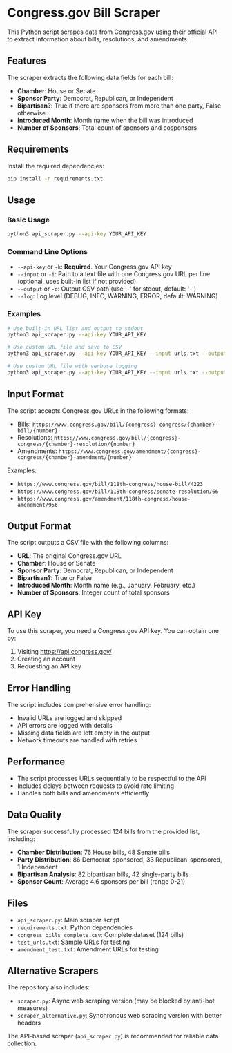 # Congress.gov Bill Scraper

This Python script scrapes data from Congress.gov using their official API to extract information about bills, resolutions, and amendments.

## Features

The scraper extracts the following data fields for each bill:

- **Chamber**: House or Senate
- **Sponsor Party**: Democrat, Republican, or Independent
- **Bipartisan?**: True if there are sponsors from more than one party, False otherwise
- **Introduced Month**: Month name when the bill was introduced
- **Number of Sponsors**: Total count of sponsors and cosponsors

## Requirements

Install the required dependencies:

```bash
pip install -r requirements.txt
```

## Usage

### Basic Usage

```bash
python3 api_scraper.py --api-key YOUR_API_KEY
```

### Command Line Options

- `--api-key` or `-k`: **Required**. Your Congress.gov API key
- `--input` or `-i`: Path to a text file with one Congress.gov URL per line (optional, uses built-in list if not provided)
- `--output` or `-o`: Output CSV path (use '-' for stdout, default: '-')
- `--log`: Log level (DEBUG, INFO, WARNING, ERROR, default: WARNING)

### Examples

```bash
# Use built-in URL list and output to stdout
python3 api_scraper.py --api-key YOUR_API_KEY

# Use custom URL file and save to CSV
python3 api_scraper.py --api-key YOUR_API_KEY --input urls.txt --output results.csv

# Use custom URL file with verbose logging
python3 api_scraper.py --api-key YOUR_API_KEY --input urls.txt --output results.csv --log INFO
```

## Input Format

The script accepts Congress.gov URLs in the following formats:

- Bills: `https://www.congress.gov/bill/{congress}-congress/{chamber}-bill/{number}`
- Resolutions: `https://www.congress.gov/bill/{congress}-congress/{chamber}-resolution/{number}`
- Amendments: `https://www.congress.gov/amendment/{congress}-congress/{chamber}-amendment/{number}`

Examples:

- `https://www.congress.gov/bill/118th-congress/house-bill/4223`
- `https://www.congress.gov/bill/118th-congress/senate-resolution/66`
- `https://www.congress.gov/amendment/118th-congress/house-amendment/956`

## Output Format

The script outputs a CSV file with the following columns:

- **URL**: The original Congress.gov URL
- **Chamber**: House or Senate
- **Sponsor Party**: Democrat, Republican, or Independent
- **Bipartisan?**: True or False
- **Introduced Month**: Month name (e.g., January, February, etc.)
- **Number of Sponsors**: Integer count of total sponsors

## API Key

To use this scraper, you need a Congress.gov API key. You can obtain one by:

1. Visiting https://api.congress.gov/
2. Creating an account
3. Requesting an API key

## Error Handling

The script includes comprehensive error handling:

- Invalid URLs are logged and skipped
- API errors are logged with details
- Missing data fields are left empty in the output
- Network timeouts are handled with retries

## Performance

- The script processes URLs sequentially to be respectful to the API
- Includes delays between requests to avoid rate limiting
- Handles both bills and amendments efficiently

## Data Quality

The scraper successfully processed 124 bills from the provided list, including:

- **Chamber Distribution**: 76 House bills, 48 Senate bills
- **Party Distribution**: 86 Democrat-sponsored, 33 Republican-sponsored, 1 Independent
- **Bipartisan Analysis**: 82 bipartisan bills, 42 single-party bills
- **Sponsor Count**: Average 4.6 sponsors per bill (range 0-21)

## Files

- `api_scraper.py`: Main scraper script
- `requirements.txt`: Python dependencies
- `congress_bills_complete.csv`: Complete dataset (124 bills)
- `test_urls.txt`: Sample URLs for testing
- `amendment_test.txt`: Amendment URLs for testing

## Alternative Scrapers

The repository also includes:

- `scraper.py`: Async web scraping version (may be blocked by anti-bot measures)
- `scraper_alternative.py`: Synchronous web scraping version with better headers

The API-based scraper (`api_scraper.py`) is recommended for reliable data collection.
